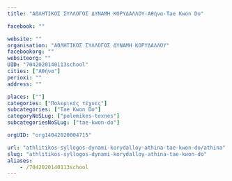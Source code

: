 ```yaml
---
title: "ΑΘΛΗΤΙΚΟΣ ΣΥΛΛΟΓΟΣ ΔΥΝΑΜΗ ΚΟΡΥΔΑΛΛΟΥ-Αθήνα-Tae Kwon Do"

facebook: ""

website: ""
organisation: "ΑΘΛΗΤΙΚΟΣ ΣΥΛΛΟΓΟΣ ΔΥΝΑΜΗ ΚΟΡΥΔΑΛΛΟΥ"
facebookorg: ""
websiteorg: ""
UID: "7042020140113school"
cities: ["Αθήνα"]
perioxi: ""
address: ""

places: [""]
categories: ["Πολεμικές τέχνες"]
subcategories: ["Tae Kwon Do"]
categoryNoSLug: ["polemikes-texnes"]
subcategoriesNoSLug: ["tae-kwon-do"]

orgUID: "org14042020004715"

url: "athlitikos-syllogos-dynami-korydalloy-athina-tae-kwon-do/athina"
slug: "athlitikos-syllogos-dynami-korydalloy-athina-tae-kwon-do"
aliases:
    - /7042020140113school
---
```





